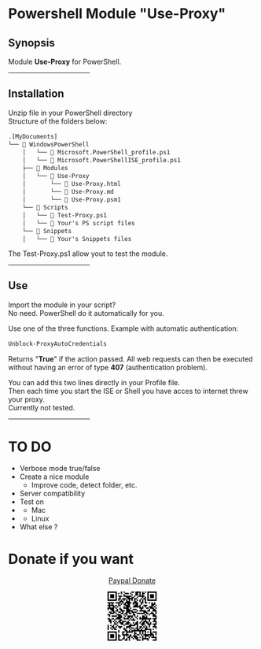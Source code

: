 
# Powershell Module "Use-Proxy"

## Synopsis
Module **Use-Proxy** for PowerShell.
<hr style="width: 33%">

## Installation
Unzip file in your PowerShell directory\
Structure of the folders below:

```
.[MyDocuments]
└── 📂 WindowsPowerShell
    │   └── 📄 Microsoft.PowerShell_profile.ps1
    │   └── 📄 Microsoft.PowerShellISE_profile.ps1
    ├── 📂 Modules
    │   └── 📂 Use-Proxy
    │       └── 📄 Use-Proxy.html
    │       └── 📄 Use-Proxy.md
    │       └── 📄 Use-Proxy.psm1
    └── 📂 Scripts
    │   └── 📄 Test-Proxy.ps1
    │   └── 📄 Your's PS script files
    └── 📂 Snippets
    │   └── 📄 Your's Snippets files
```

The Test-Proxy.ps1 allow yout to test the module.

<hr style="width: 33%">

## Use
Import the module in your script?\
No need. PowerShell do it automatically for you.

Use one of the three functions.
Example with automatic authentication:

```powershell
Unblock-ProxyAutoCredentials
```

Returns "**True**" if the action passed.
All web requests can then be executed without having an error of type **407** (authentication problem).

You can add this two lines directly in your Profile file.\
Then each time you start the ISE or Shell you have acces to internet threw your proxy.\
Currently not tested.

<hr style="width: 33%">

# TO DO
* Verbose mode true/false
* Create a nice module
  * Improve code, detect folder, etc.
* Server compatibility
* Test on 
* * Mac
* * Linux
* What else ? 


# Donate if you want

<div style="text-align: center;">

[Paypal Donate](https://www.paypal.com/donate/?business=5LX8QALBQH58U&no_recurring=0&currency_code=EUR)

</div>

<img style="display: block; margin: auto; width:100px" alt="My PayPal QR code" src="https://github.com/VFD/VFD/blob/main/PayPalMe_QRcode.png">

